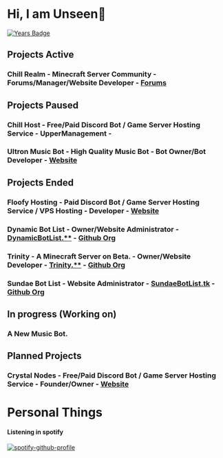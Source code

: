 
# Hi, I am Unseen👋
[![Years Badge](https://badges.pufler.dev/years/UnseenAcoustics)](https://badges.pufler.dev)


## Projects Active
### Chill Realm - Minecraft Server Community - Forums/Manager/Website Developer - [Forums](https://chillrealm.ml/)

## Projects Paused

### Chill Host - Free/Paid Discord Bot / Game Server Hosting Service - UpperManagement - 
### Ultron Music Bot - High Quality Music Bot - Bot Owner/Bot Developer - [Website](https://ultronmusicbot.tk)

## Projects Ended

### Floofy Hosting - Paid Discord Bot / Game Server Hosting Service / VPS Hosting - Developer - [Website](https://floofyhosting.com)
### Dynamic Bot List - Owner/Website Administrator - [DynamicBotList.**](https://dynamicbotlist.**/) - [Github Org](https://github.com/DynamicBotList)
### Trinity - A Minecraft Server on Beta. - Owner/Website Developer - [Trinity.**](https://trinity.**) - [Github Org](https://github.com/Trinity)
### Sundae Bot List - Website Administrator - [SundaeBotList.tk](https://sundaebotlist.tk/) - [Github Org](https://github.com/Sundae-Bot-List)

## In progress (Working on)

### A New Music Bot.

## Planned Projects

### Crystal Nodes - Free/Paid Discord Bot / Game Server Hosting Service - Founder/Owner - [Website](https://crystal-nodes.xyz)

# Personal Things

#### Listening in spotify

[![spotify-github-profile](https://spotify-github-profile.vercel.app/api/view?uid=gub257zj9tatu6y9sg45i8mpw&cover_image=true)](https://github.com/kittinan/spotify-github-profile)
